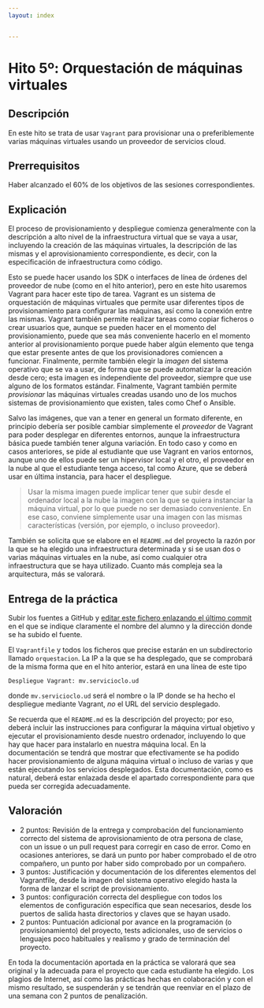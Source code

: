```yaml
---
layout: index


---
```


Hito 5º: Orquestación de máquinas virtuales
=====================================

Descripción
-----------------

En este hito se trata de usar `Vagrant` para provisionar una o
preferiblemente varias máquinas virtuales usando un proveedor de
servicios cloud.

Prerrequisitos
--------------------

Haber alcanzado el 60% de los objetivos de las sesiones correspondientes.

Explicación
----------------

El proceso de provisionamiento y despliegue comienza generalmente con
la descripción a alto nivel de la infraestructura virtual que se vaya
a usar, incluyendo la creación de las máquinas virtuales, la
descripción de las mismas y el aprovisionamiento
correspondiente, es decir, con la especificación de infraestructura
como código.

Esto se puede hacer usando los SDK o interfaces de línea de órdenes
del proveedor de nube (como en el hito anterior), pero en este hito
usaremos Vagrant para hacer este tipo de 
tarea. Vagrant es un sistema de orquestación de máquinas virtuales que
permite usar diferentes tipos de provisionamiento para configurar las
máquinas, así como la conexión entre las mismas. Vagrant también
permite realizar tareas como copiar ficheros o crear usuarios que, aunque
se pueden hacer en el momento del provisionamiento, puede que sea más
conveniente hacerlo en el momento anterior al provisionamiento porque
puede haber algún elemento que tenga que estar presente antes de que
los provisionadores comiencen a funcionar. Finalmente, permite también
elegir la *imagen* del sistema operativo que se va a usar, de forma que se puede automatizar
la creación desde cero; esta imagen es independiente del proveedor,
siempre que use alguno de los formatos estándar. Finalmente, Vagrant
también permite *provisionar* las máquinas virtuales creadas usando
uno de los muchos sistemas de provisionamiento 
que existen, tales como Chef o Ansible. 

Salvo las imágenes, que van a tener en general un formato diferente, en principio debería
ser posible cambiar simplemente el *proveedor* de Vagrant para poder
desplegar en diferentes entornos, aunque la infraestructura básica
puede también tener alguna variación. En todo caso y como en casos
anteriores, se pide al estudiante que use Vagrant en varios entornos,
aunque uno de ellos puede ser un hipervisor local y el otro, el proveedor en la nube al
que el estudiante tenga acceso, tal como Azure, que se deberá usar en última
instancia, para hacer el despliegue.

> Usar la misma imagen puede implicar tener que subir desde el
> ordenador local a la nube la imagen con la que se quiera instanciar
> la máquina virtual, por lo que puede no ser demasiado
> conveniente. En ese caso, conviene simplemente usar una imagen con
> las mismas características (versión, por ejemplo, o incluso
> proveedor).

También se solicita que se elabore en el `README.md` del proyecto la razón por la que se ha
elegido una infraestructura determinada y si se usan dos o varias
máquinas virtuales en la nube, así como cualquier otra infraestructura
que se haya utilizado. Cuanto más compleja sea la arquitectura, más se valorará.

Entrega de la práctica
--------------------------------

Subir los fuentes a GitHub y 
[editar este fichero enlazando el último commit](https://github.com/JJ/CC-18-19/blob/master/proyecto/hito-5)
en el 
que se indique claramente el nombre del alumno y la dirección donde se ha subido el
fuente.

El `Vagrantfile` y todos los ficheros que precise estarán en un
subdirectorio llamado `orquestacion`. La IP a la que se ha desplegado,
que se comprobará de la misma forma que en el hito anterior, estará en una línea
de este tipo

	Despliegue Vagrant: mv.servicioclo.ud

donde `mv.servicioclo.ud` será el nombre o la IP donde se ha hecho el
despliegue mediante Vagrant, *no* el URL del servicio desplegado.

Se recuerda que el `README.md` es la descripción del proyecto; por
eso, deberá incluir las instrucciones para configurar la máquina
virtual objetivo y ejecutar el provisionamiento desde nuestro
ordenador, incluyendo lo que hay que hacer para instalarlo en nuestra
máquina local. En la documentación se tendrá que mostrar que efectivamente se ha podido hacer
provisionamiento de alguna máquina virtual o incluso de varias y que
están ejecutando los servicios desplegados. Esta documentación, como
es natural, deberá estar enlazada desde el apartado correspondiente
para que pueda ser corregida adecuadamente.

Valoración
--------------

* 2 puntos: Revisión de la entrega y comprobación del funcionamiento
  correcto del sistema de aprovisionamiento de otra persona de clase,
  con un issue o un pull request para corregir en caso de error. Como
  en ocasiones anteriores, se dará un punto por haber comprobado el de otro
  compañero, un punto por haber sido comprobado por un compañero.
* 3 puntos: Justificación y documentación de los diferentes elementos
  del Vagrantfile, desde la imagen del sistema
  operativo elegido hasta la forma de lanzar el script de
  provisionamiento.
* 3 puntos: configuración correcta del despliegue con todos los
  elementos de configuración específica que sean necesarios, desde los
  puertos de salida hasta directorios y claves que se hayan usado. 
* 2 puntos: Puntuación adicional por avance en la programación (o provisionamiento) del
  proyecto, tests adicionales, uso de servicios o lenguajes poco
  habituales y realismo y grado de terminación del proyecto.

En toda la documentación aportada en la práctica se valorará que sea
original y la adecuada para el proyecto que cada estudiante ha elegido. Los plagios de Internet, así
como las prácticas hechas en colaboración y con el mismo resultado, se
suspenderán y se tendrán que reenviar en el plazo de una semana con 2
puntos de penalización.

